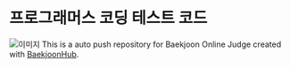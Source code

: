 # 프로그래머스 코딩 테스트 코드

![이미지](https://velog.velcdn.com/images/joyoung/post/d0771bc3-6db5-4f5f-bf9a-dab61a38f774/image.png)
This is a auto push repository for Baekjoon Online Judge created with [BaekjoonHub](https://github.com/BaekjoonHub/BaekjoonHub).


